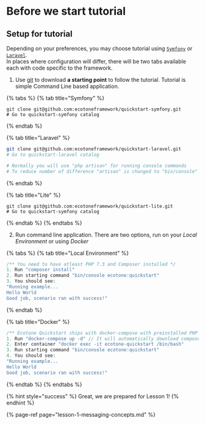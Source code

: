 # Before we start tutorial

## Setup for tutorial

Depending on your preferences, you may choose tutorial using [`Symfony`](https://symfony.com/) or [`Laravel`](https://laravel.com/).  
In places where configuration will differ, there will be two tabs available each with code specific to the framework.

1. Use [git](https://git-scm.com) to download  **a starting point** to follow the tutorial. Tutorial is simple Command Line based application.

{% tabs %}
{% tab title="Symfony" %}
```
git clone git@github.com:ecotoneframework/quickstart-symfony.git
# Go to quickstart-symfony catalog
```
{% endtab %}

{% tab title="Laravel" %}
```bash
git clone git@github.com:ecotoneframework/quickstart-laravel.git
# Go to quickstart-laravel catalog

# Normally you will use "php artisan" for running console commands
# To reduce number of difference "artisan" is changed to "bin/console"
```
{% endtab %}

{% tab title="Lite" %}
```
git clone git@github.com:ecotoneframework/quickstart-lite.git
# Go to quickstart-symfony catalog
```
{% endtab %}
{% endtabs %}

2. Run command line application. There are two options, run on your _Local Environment_ or using _Docker_

{% tabs %}
{% tab title="Local Environment" %}
```php
/** You need to have atleast PHP 7.3 and Composer installed */
1. Run "composer install" 
2. Run starting command "bin/console ecotone:quickstart"
3. You should see:
"Running example...
Hello World
Good job, scenario ran with success!"
```
{% endtab %}

{% tab title="Docker" %}
```php
/** Ecotone Quickstart ships with docker-compose with preinstalled PHP 7.4 */
1. Run "docker-compose up -d" // It will automatically download composer packages
2. Enter container "docker exec -it ecotone-quickstart /bin/bash"
3. Run starting command "bin/console ecotone:quickstart"
4. You should see:
"Running example...
Hello World
Good job, scenario ran with success!"
```
{% endtab %}
{% endtabs %}

{% hint style="success" %}
Great, we are prepared for Lesson 1!
{% endhint %}

{% page-ref page="lesson-1-messaging-concepts.md" %}

